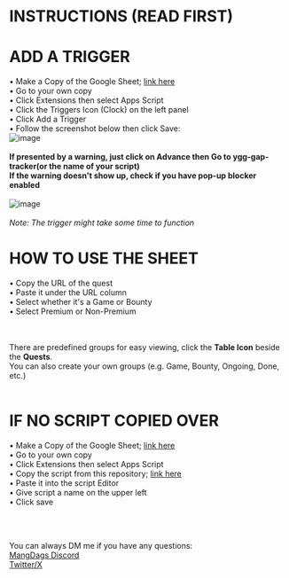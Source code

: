 # INSTRUCTIONS (READ FIRST)


# ADD A TRIGGER
• Make a Copy of the Google Sheet; [link here](https://docs.google.com/spreadsheets/d/1-KR7fqCPaNsfOYwj7UvKzx_k8HaBc2uKHvy285irvIw/edit?usp=sharing) <br />
• Go to your own copy<br />
• Click Extensions then select Apps Script<br />
• Click the Triggers Icon (Clock) on the left panel<br />
• Click Add a Trigger<br />
• Follow the screenshot below then click Save: <br />
![image](https://github.com/user-attachments/assets/3d8d386b-185d-4b47-ac4c-3f2e52c4ad38)
<br />
<br />
**If presented by a warning, just click on Advance then Go to ygg-gap-tracker(or the name of your script)** <br />
**If the warning doesn't show up, check if you have pop-up blocker enabled**<br />
<br />
![image](https://github.com/user-attachments/assets/a718f849-8766-4745-bddf-bbbcf9c74b20)<br /><br />
*Note: The trigger might take some time to function*

# HOW TO USE THE SHEET
• Copy the URL of the quest<br />
• Paste it under the URL column<br />
• Select whether it's a Game or Bounty<br />
• Select Premium or Non-Premium<br />
<br /><br />

There are predefined groups for easy viewing, click the **Table Icon** beside the **Quests**.<br />
You can also create your own groups (e.g. Game, Bounty, Ongoing, Done, etc.)<br />
<br />

# IF NO SCRIPT COPIED OVER
• Make a Copy of the Google Sheet; [link here](https://docs.google.com/spreadsheets/d/1-KR7fqCPaNsfOYwj7UvKzx_k8HaBc2uKHvy285irvIw/edit?usp=sharing)<br />
• Go to your own copy<br />
• Click Extensions then select Apps Script<br />
• Copy the script from this repository; [link here](https://github.com/mangdags/ygg-tracker-script/blob/main/script.gs) <br />
• Paste it into the script Editor<br />
• Give script a name on the upper left<br />
• Click save<br />


<br /><br />

You can always DM me if you have any questions:<br />
[MangDags Discord](https://discord.com/users/478517550431338507)<br />
[Twitter/X](https://twitter.com/mangdags)
